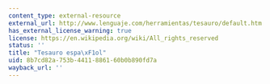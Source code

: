 ```yaml
---
content_type: external-resource
external_url: http://www.lenguaje.com/herramientas/tesauro/default.htm
has_external_license_warning: true
license: https://en.wikipedia.org/wiki/All_rights_reserved
status: ''
title: "Tesauro espa\xF1ol"
uid: 8b7cd82a-753b-4411-8861-60b0b890fd7a
wayback_url: ''
---
```

